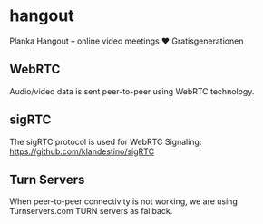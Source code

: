 hangout
=======

Planka Hangout – online video meetings ❤ Gratisgenerationen

WebRTC
------

Audio/video data is sent peer-to-peer using WebRTC technology.

sigRTC
------

The sigRTC protocol is used for WebRTC Signaling: https://github.com/klandestino/sigRTC

Turn Servers
------------

When peer-to-peer connectivity is not working, we are using Turnservers.com TURN servers as fallback.

